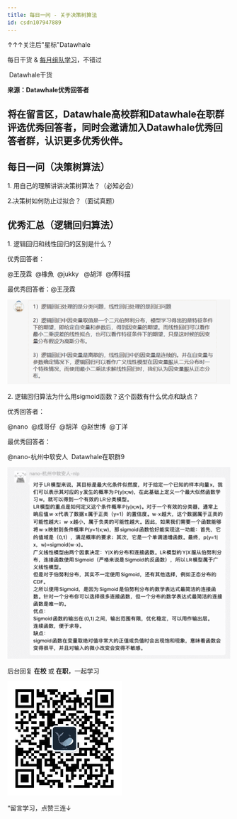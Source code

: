 ```yaml
---
title: 每日一问 - 关于决策树算法
id: csdn107947889
---
```


↑↑↑关注后"星标"Datawhale

每日干货 & [每月组队学习](https://mp.weixin.qq.com/mp/appmsgalbum?__biz=MzIyNjM2MzQyNg%3D%3D&action=getalbum&album_id=1338040906536108033#wechat_redirect)，不错过

 Datawhale干货 

**来源：Datawhale优秀回答者**

## 将在留言区，Datawhale高校群和Datawhale在职群评选优秀回答者，同时会邀请加入Datawhale优秀回答者群，认识更多优秀伙伴。

## 每日一问（决策树算法）

1\. 用自己的理解讲讲决策树算法？（必知必会）

2.决策树如何防止过拟合？（面试真题）

## 优秀汇总（逻辑回归算法）

1\. 逻辑回归和线性回归的区别是什么？

优秀回答者：

@王茂霖  @橡魚  @jukky   @胡洋  @傅科摆

最优秀回答者：@王茂霖  

![](../img/bc3b861a2543791e578f6b14e1b5cb70.png)

2\. 逻辑回归算法为什么用sigmoid函数？这个函数有什么优点和缺点？

优秀回答者：

@nano  @成哥仔  @胡洋  @赵世博  @丁洋

最优秀回答者：

@nano-杭州中软安人  Datawhale在职群9

![](../img/29b8594fd86703bf1de9e42242459abe.png)

后台回复 **在校** 或 **在职**，一起学习

![](../img/031c1553c7de6a3d31fc35ad7774bdee.png)

“留言学习，点赞三连↓